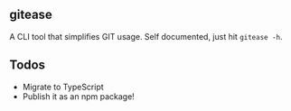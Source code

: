 ## gitease

A CLI tool that simplifies GIT usage.
Self documented, just hit `gitease -h`.

## Todos

- Migrate to TypeScript
- Publish it as an npm package!

